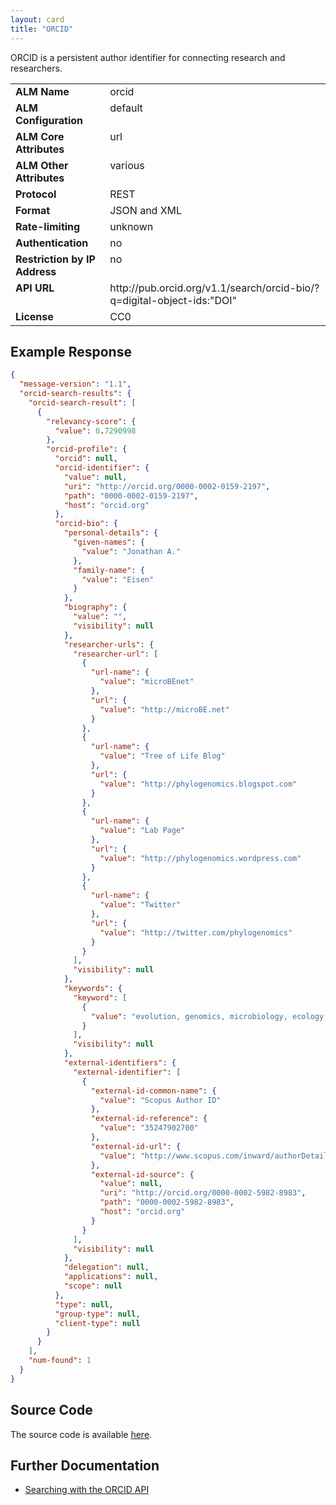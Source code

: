 ```yaml
---
layout: card
title: "ORCID"
---
```


ORCID is a persistent author identifier for connecting research and researchers.

<table width=100% border="0" cellspacing="0" cellpadding="0">
<tbody>
<tr>
<td valign="top" width=30%><strong>ALM Name</strong></td>
<td valign="top" width=70%>orcid</td>
</tr>
<tr>
<td valign="top" width=20%><strong>ALM Configuration</strong></td>
<td valign="top" width=80%>default</td>
</tr>
<tr>
<td valign="top" width=20%><strong>ALM Core Attributes</strong></td>
<td valign="top" width=80%>url</td>
</tr>
<td valign="top" width=20%><strong>ALM Other Attributes</strong></td>
<td valign="top" width=80%>various</td>
</tr>
<tr>
<td valign="top" width=30%><strong>Protocol</strong></td>
<td valign="top" width=70%>REST</td>
</tr>
<tr>
<td valign="top" width=30%><strong>Format</strong></td>
<td valign="top" width=70%>JSON and XML</td>
</tr>
<tr>
<td valign="top" width=20%><strong>Rate-limiting</strong></td>
<td valign="top" width=80%>unknown</td>
</tr>
<tr>
<td valign="top" width=20%><strong>Authentication</strong></td>
<td valign="top" width=80%>no</td>
</tr>
<tr>
<td valign="top" width=20%><strong>Restriction by IP Address</strong></td>
<td valign="top" width=80%>no</td>
</tr>
<tr>
<td valign="top" width=20%><strong>API URL</strong></td>
<td valign="top" width=80%>http://pub.orcid.org/v1.1/search/orcid-bio/?q=digital-object-ids:"DOI"</td>
</tr>
<tr>
<td valign="top" width=20%><strong>License</strong></td>
<td valign="top" width=80%>CC0</td>
</tr>
</tbody>
</table>

## Example Response

```json
{
  "message-version": "1.1",
  "orcid-search-results": {
    "orcid-search-result": [
      {
        "relevancy-score": {
          "value": 0.7290998
        },
        "orcid-profile": {
          "orcid": null,
          "orcid-identifier": {
            "value": null,
            "uri": "http://orcid.org/0000-0002-0159-2197",
            "path": "0000-0002-0159-2197",
            "host": "orcid.org"
          },
          "orcid-bio": {
            "personal-details": {
              "given-names": {
                "value": "Jonathan A."
              },
              "family-name": {
                "value": "Eisen"
              }
            },
            "biography": {
              "value": "",
              "visibility": null
            },
            "researcher-urls": {
              "researcher-url": [
                {
                  "url-name": {
                    "value": "microBEnet"
                  },
                  "url": {
                    "value": "http://microBE.net"
                  }
                },
                {
                  "url-name": {
                    "value": "Tree of Life Blog"
                  },
                  "url": {
                    "value": "http://phylogenomics.blogspot.com"
                  }
                },
                {
                  "url-name": {
                    "value": "Lab Page"
                  },
                  "url": {
                    "value": "http://phylogenomics.wordpress.com"
                  }
                },
                {
                  "url-name": {
                    "value": "Twitter"
                  },
                  "url": {
                    "value": "http://twitter.com/phylogenomics"
                  }
                }
              ],
              "visibility": null
            },
            "keywords": {
              "keyword": [
                {
                  "value": "evolution, genomics, microbiology, ecology, microbial diversity, citizen science, "
                }
              ],
              "visibility": null
            },
            "external-identifiers": {
              "external-identifier": [
                {
                  "external-id-common-name": {
                    "value": "Scopus Author ID"
                  },
                  "external-id-reference": {
                    "value": "35247902700"
                  },
                  "external-id-url": {
                    "value": "http://www.scopus.com/inward/authorDetails.url?authorID=35247902700&partnerID=MN8TOARS"
                  },
                  "external-id-source": {
                    "value": null,
                    "uri": "http://orcid.org/0000-0002-5982-8983",
                    "path": "0000-0002-5982-8983",
                    "host": "orcid.org"
                  }
                }
              ],
              "visibility": null
            },
            "delegation": null,
            "applications": null,
            "scope": null
          },
          "type": null,
          "group-type": null,
          "client-type": null
        }
      }
    ],
    "num-found": 1
  }
}
```

## Source Code
The source code is available [here](https://github.com/lagotto/lagotto/blob/master/app/models/sources/orcid.rb).

## Further Documentation
* [Searching with the ORCID API](http://support.orcid.org/knowledgebase/articles/132354-searching-with-the-public-api)
